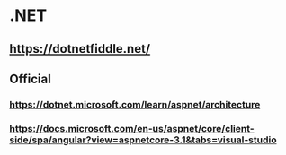 # .NET

## https://dotnetfiddle.net/
## Official
### https://dotnet.microsoft.com/learn/aspnet/architecture
### https://docs.microsoft.com/en-us/aspnet/core/client-side/spa/angular?view=aspnetcore-3.1&tabs=visual-studio
